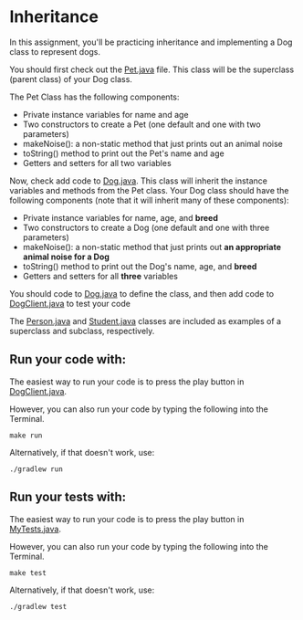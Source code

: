 # Inheritance

In this assignment, you'll be practicing inheritance and implementing a Dog class to represent dogs.

You should first check out the [Pet.java](src/main/java/Pet.java) file. This class will be the superclass (parent class) of your Dog class. 

The Pet Class has the following components:
* Private instance variables for name and age
* Two constructors to create a Pet (one default and one with two parameters)
* makeNoise(): a non-static method that just prints out an animal noise
* toString() method to print out the Pet's name and age
* Getters and setters for all two variables

Now, check add code to [Dog.java](src/main/java/Dog.java). This class will inherit the instance variables and methods from the Pet class. Your Dog class should have the following components (note that it will inherit many of these components):
* Private instance variables for name, age, and **breed**
* Two constructors to create a Dog (one default and one with three parameters)
* makeNoise(): a non-static method that just prints out **an appropriate animal noise for a Dog**
* toString() method to print out the Dog's name, age, and **breed**
* Getters and setters for all **three** variables

You should code to [Dog.java](src/main/java/Dog.java) to define the class, and then add code to [DogClient.java](src/main/java/DogClient.java) to test your code

The [Person.java](src/main/java/Person.java) and [Student.java](src/main/java/Student.java) classes are included as examples of a superclass and subclass, respectively. 

## Run your code with:
The easiest way to run your code is to press the play button in [DogClient.java](src/main/java/DogClient.java).

However, you can also run your code by typing the following into the Terminal.

```shell script
make run
```

Alternatively, if that doesn't work, use:

```shell script
./gradlew run
```

## Run your tests with:
The easiest way to run your code is to press the play button in [MyTests.java](src/test/java/MyTests.java).

However, you can also run your code by typing the following into the Terminal.

```shell script
make test
```

Alternatively, if that doesn't work, use:

```shell script
./gradlew test
```

